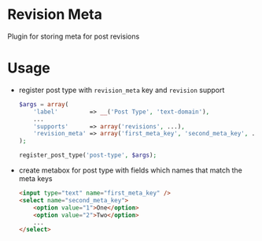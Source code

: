 # Revision Meta
Plugin for storing meta for post revisions

# Usage
- register post type with `revision_meta` key and `revision` support

	```php
	$args = array(
		'label'         => __('Post Type', 'text-domain'),
		...
		'supports'      => array('revisions', ...),
		'revision_meta' => array('first_meta_key', 'second_meta_key', ...),
	);

	register_post_type('post-type', $args);
	```
- create metabox for post type with fields which names that match the meta keys

	```html
	<input type="text" name="first_meta_key" />
	<select name="second_meta_key">
		<option value="1">One</option>
		<option value="2">Two</option>
		...
	</select>
	```